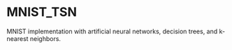 # MNIST_TSN
MNIST implementation with artificial neural networks, decision trees, and k-nearest neighbors.
